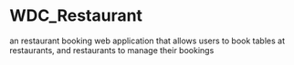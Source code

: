 # WDC_Restaurant
an restaurant booking web application that allows users to book tables at restaurants, and restaurants to manage their bookings
